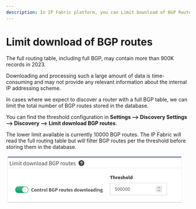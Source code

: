 ```yaml
---
description: In IP Fabric platform, you can Limit Download of BGP Routes as the full routing table, including full BGP, may contain fewer than 700K records.
---
```


# Limit download of BGP routes

The full routing table, including full BGP, may contain more than 900K
records in 2023.

Downloading and processing such a large amount of data
is time-consuming and may not provide any relevant information about the
internal IP addressing scheme.

In cases where we expect to discover a router with a full BGP table, we
can limit the total number of BGP routes stored in the database.

You can find the threshold configuration in **Settings --> Discovery Settings
--> Discovery --> Limit download BGP routes**.

The lower limit available is currently 10000 BGP routes. The IP Fabric
will read the full routing table but will filter BGP routes per the
threshold before storing them in the database.

![Limit download of BGP routes](limit-bgp-routes.png)
